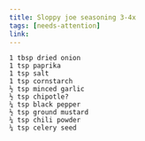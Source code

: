 ```yaml
---
title: Sloppy joe seasoning 3-4x
tags: [needs-attention]
link: 
---
```

	1 tbsp dried onion  
	1 tsp paprika  
	1 tsp salt  
	1 tsp cornstarch  
	½ tsp minced garlic  
	½ tsp chipotle?  
	¼ tsp black pepper  
	½ tsp ground mustard  
	¼ tsp chili powder  
	¼ tsp celery seed

